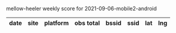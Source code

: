 mellow-heeler weekly score for 2021-09-06-mobile2-android

|date|site|platform|obs total|bssid|ssid|lat|lng|
|--|--|--|--|--|--|--|--|
